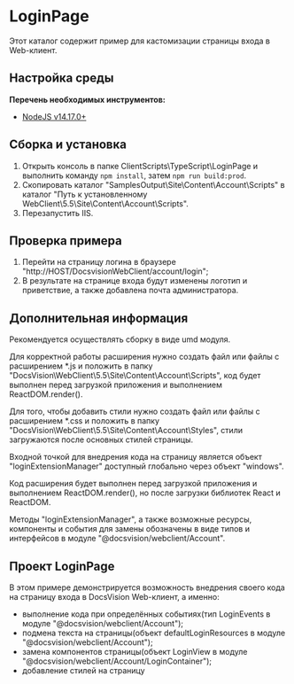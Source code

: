 # LoginPage

Этот каталог содержит пример для кастомизации страницы входа в Web-клиент.

## Настройка среды

**Перечень необходимых инструментов:** 
* [NodeJS v14.17.0+](https://nodejs.org/en/)

## Сборка и установка

1. Открыть консоль в папке ClientScripts\TypeScript\LoginPage и выполнить команду `npm install`, затем `npm run build:prod`.
2. Скопировать каталог "SamplesOutput\Site\Content\Account\Scripts" в каталог "Путь к установленному WebClient\5.5\Site\Content\Account\Scripts".
3. Перезапустить IIS.

## Проверка примера

1. Перейти на страницу логина в браузере "http://HOST/DocsvisionWebClient/account/login";
2. В результате на странице входа будут изменены логотип и приветствие, а также добавлена почта администратора.

## Дополнительная информация

Рекомендуется осуществлять сборку в виде umd модуля.

Для корректной работы расширения нужно создать файл или файлы с расширением *.js и положить в папку "DocsVision\WebClient\5.5\Site\Content\Account\Scripts", код будет выполнен перед загрузкой приложения и выполнением ReactDOM.render().

Для того, чтобы добавить стили нужно создать файл или файлы с расширением *.сss и положить в папку "DocsVision\WebClient\5.5\Site\Content\Account\Styles", стили загружаются после основных стилей страницы.

Входной точкой для внедрения кода на страницу является объект "loginExtensionManager" доступный глобально через объект "windows".

Код расширения будет выполнен перед загрузкой приложения и выполнением ReactDOM.render(), но после загрузки библиотек React и ReactDOM.

Методы "loginExtensionManager", а также возможные ресурсы, компоненты и события для замены обозначены в виде типов и интерфейсов в модуле "@docsvision/webclient/Account".

## Проект LoginPage
 В этом примере демонстрируется возможность внедрения своего кода на страницу входа в DocsVision Web-клиент, а именно: 
- выполнение кода при определённых событиях(тип LoginEvents в модуле "@docsvision/webclient/Account");
- подмена текста на страницы(объект defaultLoginResources в модуле "@docsvision/webclient/Account");
- замена компонентов страницы(объект LoginView в модуле "@docsvision/webclient/Account/LoginContainer");
- добавление стилей на страницу
